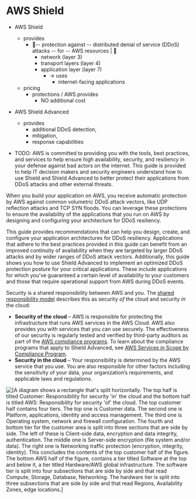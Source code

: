 # AWS Shield<a name="shield-chapter"></a>

* AWS Shield
  * provides
    * 👀-- protection against -- distributed denial of service \(DDoS\) attacks -- for -- AWS resources | 👀
      * network (layer 3)
      * transport layers (layer 4)
      * application layer \(layer 7\)
        * -> uses
          * internet-facing applications
  * pricing
    * protections / AWS provides
      * NO additional cost
* AWS Shield Advanced
  * provides
    * additional DDoS detection,
    * mitigation,
    * response capabilities 

* TODO:
AWS is committed to providing you with the tools, best practices, and services to help ensure high availability, security, and resiliency in your defense against bad actors on the internet\. This guide is provided to help IT decision makers and security engineers understand how to use Shield and Shield Advanced to better protect their applications from DDoS attacks and other external threats\. 

When you build your application on AWS, you receive automatic protection by AWS against common volumetric DDoS attack vectors, like UDP reflection attacks and TCP SYN floods\. You can leverage these protections to ensure the availability of the applications that you run on AWS by designing and configuring your architecture for DDoS resiliency\. 

This guide provides recommendations that can help you design, create, and configure your application architectures for DDoS resiliency\. Applications that adhere to the best practices provided in this guide can benefit from an improved continuity of availability when they are targeted by larger DDoS attacks and by wider ranges of DDoS attack vectors\. Additionally, this guide shows you how to use Shield Advanced to implement an optimized DDoS protection posture for your critical applications\. These include applications for which you've guaranteed a certain level of availability to your customers and those that require operational support from AWS during DDoS events\.

Security is a shared responsibility between AWS and you\. The [shared responsibility model](https://aws.amazon.com/compliance/shared-responsibility-model/) describes this as security *of* the cloud and security *in* the cloud:
+ **Security of the cloud** – AWS is responsible for protecting the infrastructure that runs AWS services in the AWS Cloud\. AWS also provides you with services that you can use securely\. The effectiveness of our security is regularly tested and verified by third\-party auditors as part of the [AWS compliance programs](https://aws.amazon.com/compliance/programs/)\. To learn about the compliance programs that apply to Shield Advanced, see [AWS Services in Scope by Compliance Program](https://aws.amazon.com/compliance/services-in-scope/)\.
+ **Security in the cloud** – Your responsibility is determined by the AWS service that you use\. You are also responsible for other factors including the sensitivity of your data, your organization’s requirements, and applicable laws and regulations\. 

![\[A diagram shows a rectangle that's split horizontally. The top half is titled Customer: Responsibility for security 'in' the cloud and the bottom half is titled AWS: Responsibility for security 'of' the cloud. The top customer half contains four tiers. The top one is Customer data. The second one is Platform, applications, identity and access management. The third one is Operating system, network and firewall configuration. The fourth and bottom tier for the customer area is split into three sections that are side by side. The left of these is Client-side data, encryption and data integrity, authentication. The middle one is Server-side encryption (file system and/or data). The right one is Networking traffic protection (encryption, integrity, identity). This concludes the contents of the top customer half of the figure. The bottom AWS half of the figure, contains a tier titled Software at the top and below it, a tier titled Hardware/AWS global infrastructure. The software tier is split into four subsections that are side by side and that read Compute, Storage, Database, Networking. The hardware tier is split into three subsections that are side by side and that read Regions, Availability Zones, edge locations.\]](http://docs.aws.amazon.com/waf/latest/developerguide/)